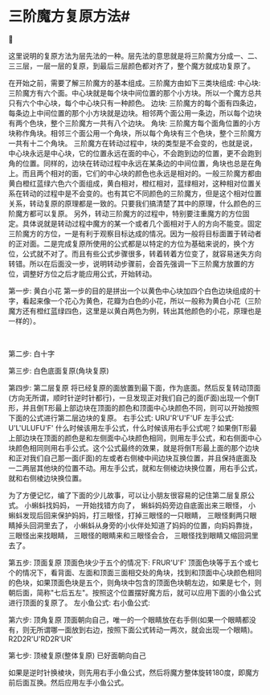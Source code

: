 # 三阶魔方复原方法#



这里说明的复原方法为层先法的一种。层先法的意思就是将三阶魔方分成一、二、三三层，一层一层的复原，到最后三层颜色都对齐了，整个魔方就成功复原了。

在开始之前，需要了解三阶魔方的基本组成。三阶魔方由如下三类块组成:
        中心块: 三阶魔方有六个面。中心块就是每个块中间位置的那个小方块。所以一个魔方总共只有六个中心块，每个中心块只有一种颜色。
        边块: 三阶魔方的每个面有四条边，每条边上中间位置的那个小方块就是边块。相邻两个面公用一条边，所以每个边块有两个色块，整个三阶魔方一共有八个边块。
        角块: 三阶魔方每个面角位置的小方块称作角块。相邻三个面公用一个角块，所以每个角块有三个色块，整个三阶魔方一共有十二个角块。
        三阶魔方在转动过程中，块的类型是不会变的，也就是说，中心块永远是中心块，它的位置永远在面的中心，不会跑到边的位置，更不会跑到角的位置。同样的，边块在转动过程中永远在某条边的中间位置，角块也总是在角上。而且两个相对的面，它们的中心块的颜色也永远是相对的。一般三阶魔方都由黄白橙红蓝绿六色六个面组成，黄白相对，橙红相对，蓝绿相对，这种相对位置关系在转动的过程中是不会变的。也有其它不同颜色的三阶魔方，但是这个相对位置关系，转动复原的原理都是一致的。只要我们搞清楚了其中的原理，什么颜色的三阶魔方都可以复原。
        另外，转动三阶魔方的过程中，特别要注重魔方的方位固定。具体说就是转动过程中魔方的某一个或者几个面相对于人的方向不能变。固定三阶魔方的方位，一是有利于观察目标达成的情况。因为一般将目标面置于转动者的正对面。二是完成复原所使用的公式都是以特定的方位为基础来说的，换个方位，公式就不对了。而且有些公式步骤很多，转着转着方位变了，就容易迷失方向转错。所以在后面没一步，说明转动步骤前，会首先强调一下三阶魔方放置的方位，调整好方位之后才能应用公式，开始转动。

第一步: 黄白小花
        第一步的目的是拼出一个以黄色中心块加四个白色边块组成的十字，看起来像一个花心为黄色，花瓣为白色的小花，所以一般称为黄白小花（三阶魔方还有橙红蓝绿四色，这里是以黄白两色为例，转出其他颜色的小花，原理也是一样的）。
    

​        

第二步: 白十字


第三步: 白色底面复原(角块复原)

第四步: 第二层复原
将已经复原的面放置到最下面，作为底面。然后反复转动顶面(方向无所谓，顺时针逆时针都行)，一旦发现正对我们自己的面(F面)出现一个倒T形，并且倒T形最上部边块在顶面的颜色和顶面中心块颜色不同，则可以开始按照下面的公式进行第二层边块的复原。
右手公式: URU'R'U'F'UF
左手公式: U'L'ULUFU'F'
什么时候该用左手公式，什么时候该用右手公式呢？如果倒T形最上部边块在顶面的颜色是和左侧面中心块颜色相同，则用左手公式，和右侧面中心块颜色相同则用右手公式。这个公式最终的效果，就是将倒T形最上面的那个边块和正对我们自己那一面(F面)的左或者右侧棱中间边块互换位置，并且保持底面及一二两层其他块的位置不动。用左手公式，就和左侧棱边块换位置，用右手公式，就和右侧棱边块换位置。

为了方便记忆，编了下面的少儿故事，可以让小朋友很容易的记住第二层复原公式。
小蝌蚪找妈妈，
一开始找错方向了，
蝌蚪妈妈旁边自底面出来三眼怪，
小蝌蚪发现后回来保护妈妈，打三眼怪，打掉三眼怪的一只眼睛，
三眼怪剩两只眼睛掉头回洞里去了，
小蝌蚪从身旁的小伙伴处知道了妈妈的位置，向妈妈靠拢，
三眼怪出来找眼睛，
三眼怪的眼睛来和三眼怪会合，
三眼怪找到眼睛又缩回洞里去了。

第五步: 顶面复原
顶面色块少于五个的情况下: FRUR'U'F'
顶面色块等于五个或七个的情况下，看背面、左面和顶面三面相交处的角块，找到和顶面中心块颜色相同的色块，如果顶面色块是五个，则角块中包含的顶面色块朝左边，如果是七个，则朝后面，简称"七后五左"。按照这个位置摆好魔方后，就可以应用下面的小鱼公式进行顶面的复原了。
左小鱼公式: 
右小鱼公式: 

第六步: 顶角复原
顶面朝向自己，唯一的一个眼睛放在右手侧(如果一个眼睛都没有，则无所谓哪一面放到右边，按照下面公式转动一两次，就会出现一个眼睛)。
R2D2R'U'RD2R'UR'

第七步: 顶棱复原(整体复原)
已好面朝向自己

如果是逆时针换棱块，则先用右手小鱼公式，然后将魔方整体旋转180度，即魔方前后面互换。然后应用左手小鱼公式。
